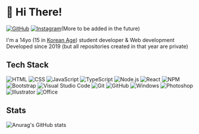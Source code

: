 # 👋 Hi There!

[![GitHub](https://img.shields.io/badge/GitHub-black.svg?style=for-the-badge&logo=github&logoColor=white)](https://github.com/Cherish239)   [![Instagram](https://img.shields.io/badge/Instagram-C13584.svg?style=for-the-badge&logo=instagram&logoColor=white)](https://www.instagram.com/water.___.0803/)(More to be added in the future)



I'm a 14yo (15 in [Korean Age](https://en.wikipedia.org/wiki/East_Asian_age_reckoning)) student developer & Web development
Developed since 2019 (but all repositories created in that year are private)

## Tech Stack
![HTML](https://img.shields.io/badge/HTML-E34F26.svg?style=for-the-badge&logo=html5&logoColor=white) ![CSS](https://img.shields.io/badge/CSS-1572B6.svg?style=for-the-badge&logo=css3&logoColor=white) ![JavaScript](https://img.shields.io/badge/JavaScript-F7DF1E.svg?&style=for-the-badge&logo=javascript&logoColor=black) 
![TypeScript](https://img.shields.io/badge/TypeScript-007ACC?style=for-the-badge&logo=typescript&logoColor=white) 
![Node.js](https://img.shields.io/badge/Node.js_-43853D.svg?&style=for-the-badge&logo=node.js&logoColor=white) 
![React](https://img.shields.io/badge/React-61DAFB.svg?&style=for-the-badge&logo=react&logoColor=black) 
![NPM](https://img.shields.io/badge/npm-CB3837?style=for-the-badge&logo=npm&logoColor=white) 
![Bootstrap](https://img.shields.io/badge/Bootstrap_-712cf9.svg?&style=for-the-badge&logo=bootstrap&logoColor=white)
![Visual Studio Code](https://img.shields.io/badge/Visual_Studio_Code-0078d7.svg?style=for-the-badge&logo=visual-studio-code&logoColor=white)
![Git](https://img.shields.io/badge/git-F05033.svg?style=for-the-badge&logo=git&logoColor=white)
![GitHub](https://img.shields.io/badge/GitHub-121011.svg?style=for-the-badge&logo=github&logoColor=white)
![Windows](https://img.shields.io/badge/Windows-0078D6?style=for-the-badge&logo=windows&logoColor=white)
![Photoshop](https://img.shields.io/badge/Photoshop-2995FF?style=for-the-badge&logo=adobe-photoshop&logoColor=black)
![Illustrator](https://img.shields.io/badge/Illustrator-FD8808?style=for-the-badge&logo=adobe-illustrator&logoColor=black)
![Office](https://img.shields.io/badge/Office-D83B01?style=for-the-badge&logo=microsoft-office&logoColor=white)

## Stats
![Anurag's GitHub stats](https://github-readme-stats.vercel.app/api?username=cherish239&show_icons=true&theme=radical)
